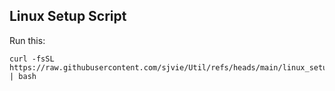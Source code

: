 ## Linux Setup Script
Run this:
```
curl -fsSL https://raw.githubusercontent.com/sjvie/Util/refs/heads/main/linux_setup/setup.sh | bash
```
